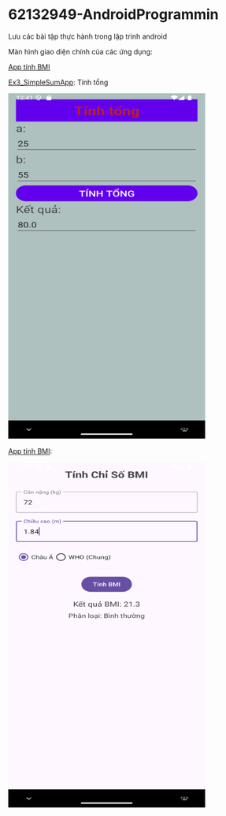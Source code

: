 # 62132949-AndroidProgrammin
Lưu các bài tập thực hành trong lập trình android

Màn hình giao diện chính của các ứng dụng:

[App tính BMI](#bmi)

[Ex3_SimpleSumApp](exe): Tính tổng

<img src="image/ex3.png" alt="Screenshot of the main activity" width="400" height="700">

[App tính BMI](#bmi):

<img src="image/1.png" alt="Screenshot of the main activity" width="400" height="700">